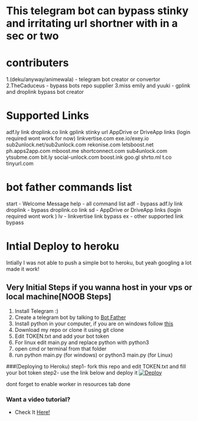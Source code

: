 # This telegram bot can bypass stinky and irritating url shortner with in a sec or two
# contributers
1.(deku/anyway/animewala) - telegram bot creator or convertor
2.TheCaduceus - bypass bots repo supplier
3.miss emily and yuuki - gplink and droplink bypass bot creator





# Supported Links
adf.ly link
droplink.co link
gplink stinky url
AppDrive or DriveApp links (login required wont work for now)
linkvertise.com
exe.io/exey.io
sub2unlock.net/sub2unlock.com
rekonise.com
letsboost.net
ph.apps2app.com
mboost.me
shortconnect.com
sub4unlock.com
ytsubme.com
bit.ly
social-unlock.com
boost.ink
goo.gl
shrto.ml
t.co
tinyurl.com

# bot father commands list
start - Welcome Message
help - all command list
adf - bypass adf.ly link
droplink -  bypass droplink.co link
sd - AppDrive or DriveApp links (login required wont work )
lv -  linkvertise link bypass
ex - other supported link bypass


# Intial Deploy to heroku
Intially I was not able to push a simple bot to heroku, but yeah googling a lot made it work!

## Very Initial Steps if you wanna host in your vps or local machine[NOOB Steps]
1. Install Telegram :)
2. Create a telegram bot by talking to [Bot Father](https://t.me/botfather)
3. Install python in your computer, if you are on windows follow [this](https://www.python.org/downloads/windows/)
4. Download my repo or clone it using git clone
5. Edit TOKEN.txt and add your bot token
6. For linux edit main.py and replace python with python3
7. open cmd or terminal from that folder
8. run python main.py (for windows) or python3 main.py (for Linux)


###(Deploying to Heroku)
step1- fork this repo and edit TOKEN.txt and fill your bot token
step2- use the link below and deploy it
[![Deploy](https://www.herokucdn.com/deploy/button.svg)](https://heroku.com/deploy?template=https://github.com/Animewala/bot)

dont forget to enable worker in resources tab
done

### Want a video tutorial?
- Check It [Here!](https://github.com/AnshumanFauzdar/telegram-bot-heroku-deploy/issues/1)
